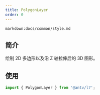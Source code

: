 ```yaml
---
title: PolygonLayer
order: 0
---
```


`markdown:docs/common/style.md`

## 简介

绘制 2D 多边形以及沿 Z 轴拉伸后的 3D 图形。

## 使用

```javascript
import { PolygonLayer } from '@antv/l7';
```
